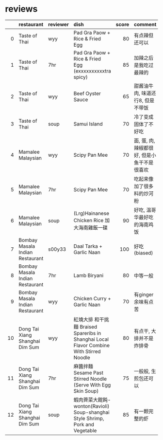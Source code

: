 # reviews
|    | restaurant                      | reviewer   | dish                                                                                     |   score | comment                                      | date                     |
|---:|:--------------------------------|:-----------|:-----------------------------------------------------------------------------------------|--------:|:---------------------------------------------|:-------------------------|
|  0 | Taste of Thai                   | wyy        | Pad Gra Paow + Rice & Fried Egg                                                          |      80 | 有点辣但还可以                               | 2023-06-05 Mon           |
|  1 | Taste of Thai                   | 7hr        | Pad Gra Paow + Rice & Fried Egg (exxxxxxxxxxtra spicy)                                   |      85 | 加辣之后是我吃过最辣的                       | 2023-06-05 Mon           |
|  2 | Taste of Thai                   | wyy        | Beef Oyster Sauce                                                                        |      65 | 甜酱油牛肉, 味道还行8, 但是不带饭            | 2023-06-05 Mon           |
|  3 | Taste of Thai                   | soup       | Samui Island                                                                             |      70 | 冷了变成固体了不好吃                         | 2023-06-05 Mon           |
|  4 | Mamalee Malaysian               | wyy        | Scipy Pan Mee                                                                            |      70 | 面, 蛋, 肉, 辣椒都很好, 但是小鱼干不是很喜欢 | 2023-06-06 Tue           |
|  5 | Mamalee Malaysian               | 7hr        | Scipy Pan Mee                                                                            |      70 | 吃起来像加了很多料的炒河粉                   | 2023-06-06 Tue           |
|  6 | Mamalee Malaysian               | soup       | (Lrg)Hainanese Chicken Rice 加大海南雞飯一碟                                             |      90 | 好吃, 温哥华最好吃的海南鸡饭                 | 2023-06-06 Tue           |
|  7 | Bombay Masala Indian Restaurant | s00y33     | Daal Tarka + Garlic Naan                                                                 |     100 | 好吃(biased)                                 | 2023-06-07 Wed           |
|  8 | Bombay Masala Indian Restaurant | 7hr        | Lamb Biryani                                                                             |      80 | 中等一般                                     | 2023-06-07 Wed           |
|  9 | Bombay Masala Indian Restaurant | wyy        | Chicken Curry + Garlic Naan                                                              |      70 | 有ginger余味有点苦                           | 2023-06-07 Wed           |
| 10 | Dong Tai Xiang Shanghai Dim Sum | wyy        | 紅燒大排 和干挑麵 Braised Spareribs in Shanghai Local Flavor Combine With Stirred Noodle |      80 | 有点干, 大排并不是炸排骨                     | 2023-06-09T03:41:29.010Z |
| 11 | Dong Tai Xiang Shanghai Dim Sum | 7hr        | 麻醬拌麵 Sesame Past Stirred Noodle (Serve With Egg Skin Soup)                           |      75 | 一般般, 生煎包还可以                         | 2023-06-09T03:46:50.038Z |
| 12 | Dong Tai Xiang Shanghai Dim Sum | soup       | 蝦肉薺菜大餛飩-wonton(Ravioli) Soup-shanghai Style Shrimp, Pork and Vegetable            |      85 | 有一颗完整的虾                               | 2023-06-09T03:48:16.734Z |